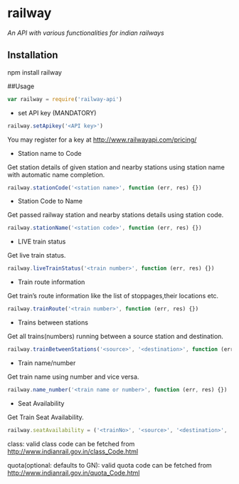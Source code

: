 # railway

*An API with various functionalities for indian railways*

## Installation

npm install railway

##Usage

```js
var railway = require('railway-api')
```

- set API key (MANDATORY)

```js
railway.setApikey('<API key>')
```
You may register for a key at http://www.railwayapi.com/pricing/

- Station name to Code

Get station details of given station and nearby stations using station name with automatic name completion.

```js
railway.stationCode('<station name>', function (err, res) {})
```

- Station Code to Name

Get passed railway station and nearby stations details using station code.

```js
railway.stationName('<station code>', function (err, res) {})
```

- LIVE train status

Get live train status.

```js
railway.liveTrainStatus('<train number>', function (err, res) {})
```

- Train route information

Get train’s route information like the list of stoppages,their locations etc.

```js
railway.trainRoute('<train number>', function (err, res) {})
```

- Trains between stations

Get all trains(numbers) running between a source station and destination.

```js
railway.trainBetweenStations('<source>', '<destination>', function (err, res) {})
```

- Train name/number

Get train name using number and vice versa.

```js
railway.name_number('<train name or number>', function (err, res) {})
```

- Seat Availability

Get Train Seat Availability.

```js
railway.seatAvailability = ('<trainNo>', '<source>', '<destination>', '<date>', '<class>', '<quota>', function (err, res) {})
```

class: valid class code can be fetched from http://www.indianrail.gov.in/class_Code.html

quota(optional: defaults to GN): valid quota code can be fetched from http://www.indianrail.gov.in/quota_Code.html
